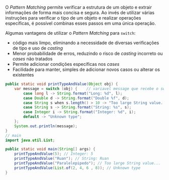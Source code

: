 O _Pattern Matching_ permite verificar a estrutura de um objeto e extrair informações de forma mais concisa e segura.
Ao invés de utilizar várias instruções para verificar o tipo de um objeto e realizar operações específicas, é possível combinas esses passos em uma única operação.

Algumas vantagens de utilizar o _Pattern Matching_ para `switch`:
- código mais limpo, eliminando a necessidade de diversas verificações de tipo e uso de _casting_
- Menor probabilidade de erros, reduzindo o risco de _casting_ incorreto ou _cases_ não tratados
- Permite adicionar condições específicas nos _cases_
- Facilidade para manter, simples de adicionar novos casos ou alterar os existentes

```java
public static void printTypeAndValue(Object obj) {
    var message = switch (obj) {    // variavel message que recebe o switch como retorno - pego o obj que pode ser qlqr coisa e passo ele para o switch e dentro dele precisarei entender qual o tipo de objeto ( fazendo o casting )
        case long l -> String.format("Long: %d", l);
        case Double d -> String.format("Double %f", d);
        case String s when s.length() > 10 -> "Too large String value...";
        case String s -> String.format("String: %s", s);
        case Integer i -> String.format("Integer: %d", i);
        default -> "Unknown type";
    };
    System.out.println(message);
}
// main
import java.util.List;

public static void main(String[] args) {
    printTypeAndValue(5); // Integer: 5
    printTypeAndValue("Ruan"); // String: Ruan
    printTypeAndValue("Paralelepipedo"); // Too large String value...
    printTypeAndValue(List.of(2, 4, 6 , 8)); // Unknown type
}
```
